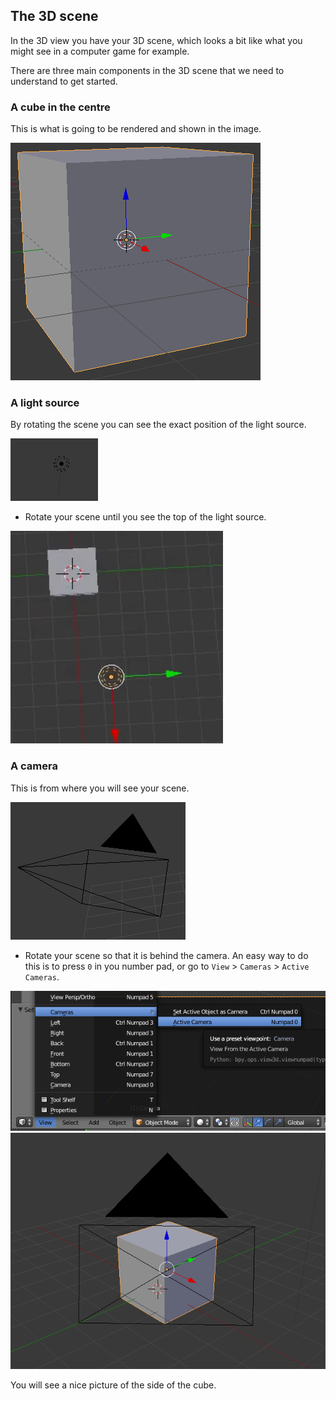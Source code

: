 ## The 3D scene

In the 3D view you have your 3D scene, which looks a bit like what you might see in a computer game for example.

There are three main components in the 3D scene that we need to understand to get started.

### A cube in the centre

This is what is going to be rendered and shown in the image.

![Centre cube](images/centre-cube.png)

### A light source

By rotating the scene you can see the exact position of the light source.

![Light source](images/light-source.png)

+ Rotate your scene until you see the top of the light source.

![Light source top](images/light-source-top.png)

### A camera

This is from where you will see your scene.

![Camera](images/camera.png)

+ Rotate your scene so that it is behind the camera. An easy way to do this is to press `0` in you number pad, or go to `View` > `Cameras` > `Active Cameras`.

![active camera](images/camera-view.png)
![Behind the camera](images/behind-camera.png)

You will see a nice picture of the side of the cube.

